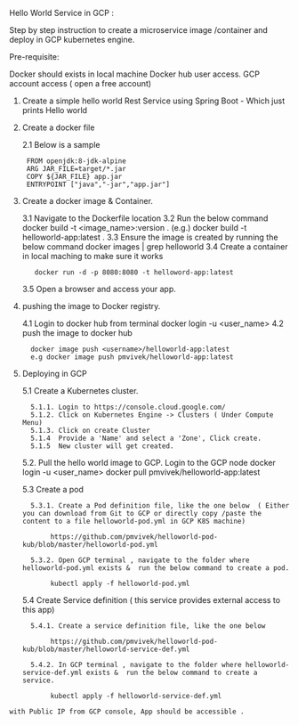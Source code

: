 Hello World Service in GCP :

Step by step instruction to create a microservice image /container and deploy in GCP kubernetes engine.

Pre-requisite: 

Docker should exists in local machine
Docker hub user access.
GCP account access ( open a free account)

1. Create a simple hello world Rest Service using Spring Boot - Which just prints Hello world
2. Create a docker file 

	2.1 Below is a sample

		FROM openjdk:8-jdk-alpine
		ARG JAR_FILE=target/*.jar
		COPY ${JAR_FILE} app.jar
		ENTRYPOINT ["java","-jar","app.jar"]

3. Create a docker image & Container.
 
    3.1  Navigate to the Dockerfile location 
    3.2  Run the below command
        docker build -t <image_name>:version .
        (e.g.) docker build -t helloworld-app:latest .
    3.3  Ensure the image is created by running the below command
         docker images | grep helloworld
    3.4  Create a container in local maching to make sure it works

          docker run -d -p 8080:8080 -t helloword-app:latest
    3.5 Open a browser and access your app.
 
 4. pushing the image to Docker registry.

     4.1 Login to docker hub from terminal
          docker login -u <user_name>
     4.2  push the image to docker hub

          docker image push <username>/helloworld-app:latest
          e.g docker image push pmvivek/helloworld-app:latest

  5. Deploying in GCP

      5.1  Create a Kubernetes cluster.

           5.1.1. Login to https://console.cloud.google.com/
           5.1.2. Click on Kubernetes Engine -> Clusters ( Under Compute Menu)
           5.1.3. Click on create Cluster
           5.1.4  Provide a 'Name' and select a 'Zone', Click create.
           5.1.5  New cluster will get created.

      5.2. Pull the hello world image to GCP.
           Login to the GCP node
           docker login -u <user_name>
           docker pull pmvivek/helloworld-app:latest
      
      5.3 Create a pod 

           5.3.1. Create a Pod definition file, like the one below  ( Either you can download from Git to GCP or directly copy /paste the content to a file helloworld-pod.yml in GCP K8S machine)

           		https://github.com/pmvivek/helloworld-pod-kub/blob/master/helloworld-pod.yml

           5.3.2. Open GCP terminal , navigate to the folder where helloworld-pod.yml exists &  run the below command to create a pod.

           		kubectl apply -f helloworld-pod.yml

       5.4 Create Service definition ( this service provides external access to this app)

           5.4.1. Create a service definition file, like the one below

           		https://github.com/pmvivek/helloworld-pod-kub/blob/master/helloworld-service-def.yml

           5.4.2. In GCP terminal , navigate to the folder where helloworld-service-def.yml exists &  run the below command to create a service.

           		kubectl apply -f helloworld-service-def.yml
			
	with Public IP from GCP console, App should be accessible .
